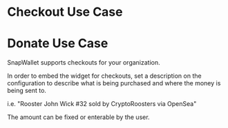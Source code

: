 # Checkout Use Case

# Donate Use Case

SnapWallet supports checkouts for your organization.

In order to embed the widget for checkouts, set a description on the configuration to describe what is being purchased and where the money is being sent to.

i.e. "Rooster John Wick #32 sold by CryptoRoosters via OpenSea"

The amount can be fixed or enterable by the user.

